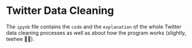 # Twitter Data Cleaning
The `ipynb` file contains the `code` and the `explanation` of the whole Twitter data cleaning processes as well as about how the program works (slightly, teehee ✌🏻).
